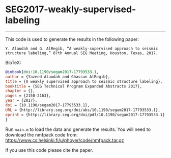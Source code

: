 # SEG2017-weakly-supervised-labeling

----

This code is used to generate the results in the following paper:

`Y. Alaudah and G. AlRegib, “A weakly-supervised approach to seismic structure labeling,” 87th Annual SEG Meeting, Houston, Texas, 2017.`

BibTeX:

``` bibtex
@inbook{doi:10.1190/segam2017-17793533.1,
author = {Yazeed Alaudah and Ghassan AlRegib},
title = {A weakly supervised approach to seismic structure labeling},
booktitle = {SEG Technical Program Expanded Abstracts 2017},
chapter = {},
pages = {2158-2163},
year = {2017},
doi = {10.1190/segam2017-17793533.1},
URL = {http://library.seg.org/doi/abs/10.1190/segam2017-17793533.1},
eprint = {http://library.seg.org/doi/pdf/10.1190/segam2017-17793533.1}
}
```

Run `main.m` to load the data and generate the results.  You will need to download the nmfpack code from:
https://www.cs.helsinki.fi/u/phoyer/code/nmfpack.tar.gz


If you use this code please cite the paper.

